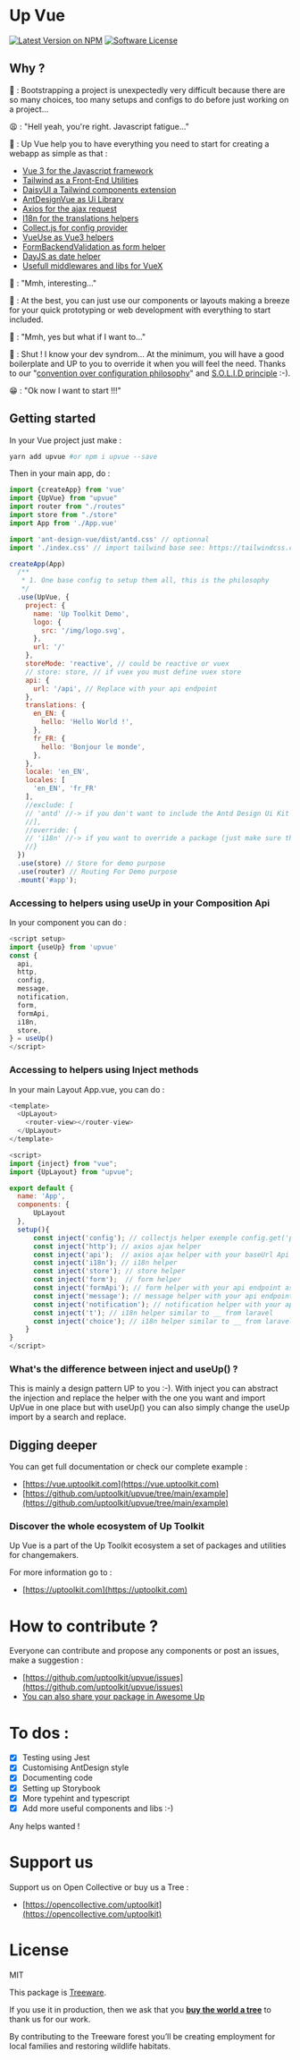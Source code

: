 # Up Vue

[![Latest Version on NPM](https://img.shields.io/npm/v/upvue.svg?style=flat-square)](https://npmjs.com/package/js-form-helper)
[![Software License](https://img.shields.io/badge/license-MIT-brightgreen.svg?style=flat-square)](LICENSE.md)

## Why ?

🥸 : Bootstrapping a project is unexpectedly very difficult because there are so many choices, too many setups and configs to do before just working on a project...

😩 : "Hell yeah, you're right. Javascript fatigue..."

🥸 : Up Vue help you to have everything you need to start for creating a webapp as simple as that :

- [Vue 3 for the Javascript framework](https://vuejs.org/)
- [Tailwind as a Front-End Utilities](https://tailwindcss.com/)
- [DaisyUI a Tailwind components extension](https://daisyui.com/)
- [AntDesignVue as Ui Library](https://antdv.com/)
- [Axios for the ajax request](https://axios-http.com/)
- [I18n for the translations helpers](https://www.npmjs.com/package/@cherrypulp/i18n)
- [Collect.js for config provider](https://collect.js.org/)
- [VueUse as Vue3 helpers](https://vueuse.org/)
- [FormBackendValidation as form helper](https://github.com/spatie/form-backend-validation)
- [DayJS as date helper](https://day.js.org/)
- [Usefull middlewares and libs for VueX](https://vuex.vuejs.org/)

🧐 : "Mmh, interesting..."

🥸 : At the best, you can just use our components or layouts making a breeze for your quick prototyping or web development with everything to start included.

🧐 : "Mmh, yes but what if I want to..."

🥸 : Shut ! I know your dev syndrom... At the minimum, you will have a good boilerplate and UP to you to
override it when you will feel the need. Thanks to our "[convention over configuration philosophy](https://en.wikipedia.org/wiki/Convention_over_configuration)" and [S.O.L.I.D principle](https://en.wikipedia.org/wiki/SOLID) :-).

😁 : "Ok now I want to start !!!"

## Getting started

In your Vue project just make :

````bash
yarn add upvue #or npm i upvue --save
````

Then in your main app, do :

````javascript
import {createApp} from 'vue'
import {UpVue} from "upvue"
import router from "./routes"
import store from "./store"
import App from './App.vue'

import 'ant-design-vue/dist/antd.css' // optionnal
import './index.css' // import tailwind base see: https://tailwindcss.com/

createApp(App)
  /**
   * 1. One base config to setup them all, this is the philosophy
   */
  .use(UpVue, {
    project: {
      name: 'Up Toolkit Demo',
      logo: {
        src: '/img/logo.svg',
      },
      url: '/'
    },
    storeMode: 'reactive', // could be reactive or vuex
    // store: store, // if vuex you must define vuex store
    api: {
      url: '/api', // Replace with your api endpoint
    },
    translations: {
      en_EN: {
        hello: 'Hello World !',
      },
      fr_FR: {
        hello: 'Bonjour le monde',
      },
    },
    locale: 'en_EN',
    locales: [
      'en_EN', 'fr_FR'
    ],
    //exclude: [
    // 'antd' //-> if you don't want to include the Antd Design Ui Kit
    //],
    //override: {
    // 'i18n' //-> if you want to override a package (just make sure that you implement the interface)
    //}
  })
  .use(store) // Store for demo purpose
  .use(router) // Routing For Demo purpose
  .mount('#app');
````

### Accessing to helpers using useUp in your Composition Api

In your component you can do :

`````javascript
<script setup>
import {useUp} from 'upvue'
const {
  api,
  http,
  config,
  message,
  notification,
  form,
  formApi,
  i18n,
  store,
} = useUp()
</script>
`````

### Accessing to helpers using Inject methods

In your main Layout App.vue, you can do :

`````javascript
<template>
  <UpLayout>
    <router-view></router-view>
  </UpLayout>
</template>

<script>
import {inject} from "vue";
import {UpLayout} from "upvue";

export default {
  name: 'App',
  components: {
      UpLayout
  },
  setup(){
      const inject('config'); // collectjs helper exemple config.get('project.name')
      const inject('http'); // axios ajax helper
      const inject('api');  // axios ajax helper with your baseUrl Api as base
      const inject('i18n'); // i18n helper
      const inject('store'); // store helper
      const inject('form');  // form helper 
      const inject('formApi'); // form helper with your api endpoint as base
      const inject('message'); // message helper with your api endpoint as base
      const inject('notification'); // notification helper with your api endpoint as base
      const inject('t'); // i18n helper similar to __ from laravel
      const inject('choice'); // i18n helper similar to __ from laravel
    }
}
</script>
`````
### What's the difference between inject and useUp() ?

This is mainly a design pattern UP to you :-). With inject you can abstract the injection and replace the helper with the one you want and import UpVue in one place but with useUp() you can also simply change the useUp import by a search and replace.

## Digging deeper

You can get full documentation or check our complete example :

- [https://vue.uptoolkit.com](https://vue.uptoolkit.com)
- [https://github.com/uptoolkit/upvue/tree/main/example](https://github.com/uptoolkit/upvue/tree/main/example)

### Discover the whole ecosystem of Up Toolkit

Up Vue is a part of the Up Toolkit ecosystem a set of packages and utilities for changemakers. 

For more information go to :

- [https://uptoolkit.com](https://uptoolkit.com)

# How to contribute ?

Everyone can contribute and propose any components or post an issues, make a suggestion :

- [https://github.com/uptoolkit/upvue/issues](https://github.com/uptoolkit/upvue/issues)
- [You can also share your package in Awesome Up](https://github.com/uptoolkit)

# To dos : 

- [x] Testing using Jest 
- [x] Customising AntDesign style 
- [x] Documenting code
- [x] Setting up Storybook
- [x] More typehint and typescript
- [x] Add more useful components and libs :-)

Any helps wanted !

# Support us

Support us on Open Collective or buy us a Tree : 

- [https://opencollective.com/uptoolkit](https://opencollective.com/uptoolkit)

# License

MIT

This package is [Treeware](https://treeware.earth). 

If you use it in production, then we ask that you [**buy the world a tree**](https://plant.treeware.earth/uptoolkit/upvue) to thank us for our work.

By contributing to the Treeware forest you’ll be creating employment for local families and restoring wildlife habitats.